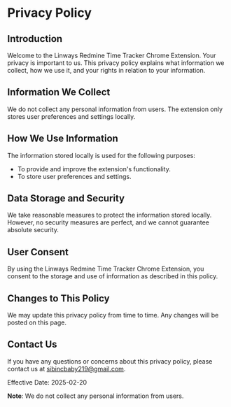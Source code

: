 # Privacy Policy

## Introduction
Welcome to the Linways Redmine Time Tracker Chrome Extension. Your privacy is important to us. This privacy policy explains what information we collect, how we use it, and your rights in relation to your information.

## Information We Collect
We do not collect any personal information from users. The extension only stores user preferences and settings locally.

## How We Use Information
The information stored locally is used for the following purposes:
- To provide and improve the extension's functionality.
- To store user preferences and settings.

## Data Storage and Security
We take reasonable measures to protect the information stored locally. However, no security measures are perfect, and we cannot guarantee absolute security.

## User Consent
By using the Linways Redmine Time Tracker Chrome Extension, you consent to the storage and use of information as described in this policy.

## Changes to This Policy
We may update this privacy policy from time to time. Any changes will be posted on this page.

## Contact Us
If you have any questions or concerns about this privacy policy, please contact us at sibincbaby219@gmail.com.

Effective Date: 2025-02-20

**Note**: We do not collect any personal information from users.
